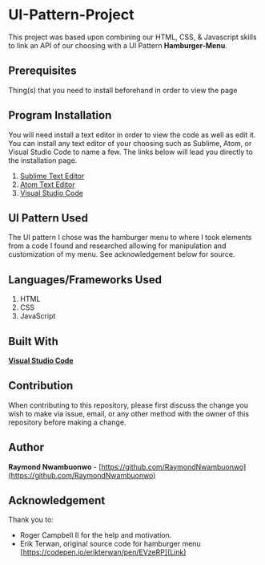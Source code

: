 # UI-Pattern-Project
This project was based upon combining our HTML, CSS, & Javascript skills to link an API of our choosing with a UI Pattern **Hamburger-Menu**.

## Prerequisites 
Thing(s) that you need to install beforehand in order to view the page

## Program Installation
You will need install a text editor in order to view the code as well as edit it. You can install any text editor of your choosing such as Sublime, Atom, or Visual Studio Code to name a few. The links below will lead you directly to the installation page. 
1. [Sublime Text Editor](https://www.sublimetext.com/)
2. [Atom Text Editor](https://atom.io/)
3. [Visual Studio Code](https://code.visualstudio.com/) 

## UI Pattern Used
The UI pattern I chose was the hamburger menu to where I took elements from a code I found and  researched allowing for manipulation and customization of my menu. See acknowledgement below for source.

## Languages/Frameworks Used
1. HTML
2. CSS
3. JavaScript 

## Built With
**[Visual Studio Code](https://code.visualstudio.com/)** 

## Contribution
When contributing to this repository, please first discuss the change you wish to make via issue, email, or any other method with the owner of this repository before making a change.

## Author
**Raymond Nwambuonwo** - [https://github.com/RaymondNwambuonwo](https://github.com/RaymondNwambuonwo)

## Acknowledgement 
Thank you to: 
- Roger Campbell II for the help and motivation.
- Erik Terwan, original source code for hamburger menu [https://codepen.io/erikterwan/pen/EVzeRP](Link)